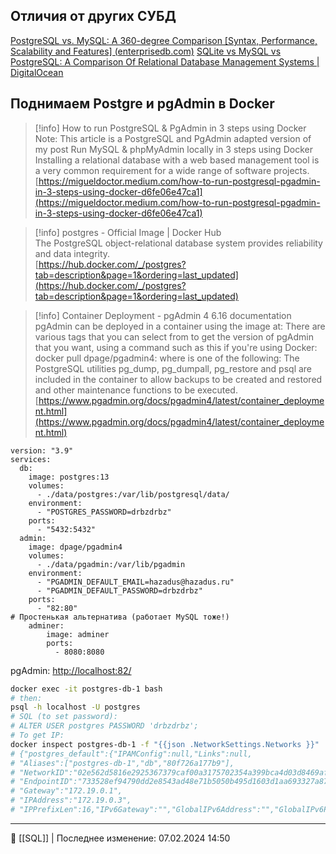 ## Отличия от других СУБД
[PostgreSQL vs. MySQL: A 360-degree Comparison [Syntax, Performance, Scalability and Features] (enterprisedb.com)](https://www.enterprisedb.com/blog/postgresql-vs-mysql-360-degree-comparison-syntax-performance-scalability-and-features)
[SQLite vs MySQL vs PostgreSQL: A Comparison Of Relational Database Management Systems | DigitalOcean](https://www.digitalocean.com/community/tutorials/sqlite-vs-mysql-vs-postgresql-a-comparison-of-relational-database-management-systems)
## Поднимаем Postgre и pgAdmin в Docker

> [!info] How to run PostgreSQL & PgAdmin in 3 steps using Docker  
> Note: This article is a PostgreSQL and PgAdmin adapted version of my post Run MySQL & phpMyAdmin locally in 3 steps using Docker Installing a relational database with a web based management tool is a very common requirement for a wide range of software projects.  
> [https://migueldoctor.medium.com/how-to-run-postgresql-pgadmin-in-3-steps-using-docker-d6fe06e47ca1](https://migueldoctor.medium.com/how-to-run-postgresql-pgadmin-in-3-steps-using-docker-d6fe06e47ca1)  

> [!info] postgres - Official Image | Docker Hub  
> The PostgreSQL object-relational database system provides reliability and data integrity.  
> [https://hub.docker.com/_/postgres?tab=description&page=1&ordering=last_updated](https://hub.docker.com/_/postgres?tab=description&page=1&ordering=last_updated)  

> [!info] Container Deployment - pgAdmin 4 6.16 documentation  
> pgAdmin can be deployed in a container using the image at: There are various tags that you can select from to get the version of pgAdmin that you want, using a command such as this if you're using Docker: docker pull dpage/pgadmin4: where is one of the following: The PostgreSQL utilities pg_dump, pg_dumpall, pg_restore and psql are included in the container to allow backups to be created and restored and other maintenance functions to be executed.  
> [https://www.pgadmin.org/docs/pgadmin4/latest/container_deployment.html](https://www.pgadmin.org/docs/pgadmin4/latest/container_deployment.html)  
```Docker
version: "3.9"
services:
  db:
    image: postgres:13
    volumes:
      - ./data/postgres:/var/lib/postgresql/data/
    environment:
      - "POSTGRES_PASSWORD=drbzdrbz"
    ports:
      - "5432:5432"
  admin:
    image: dpage/pgadmin4
    volumes:
      - ./data/pgadmin:/var/lib/pgadmin
    environment:
      - "PGADMIN_DEFAULT_EMAIL=hazadus@hazadus.ru"
      - "PGADMIN_DEFAULT_PASSWORD=drbzdrbz"
    ports:
      - "82:80"
# Простенькая альтернатива (работает MySQL тоже!)
	adminer:
	    image: adminer
	    ports:
	      - 8080:8080
```
pgAdmin: [http://localhost:82/](http://localhost:82/login?next=%2F)
```Bash
docker exec -it postgres-db-1 bash
# then:
psql -h localhost -U postgres
# SQL (to set password):
# ALTER USER postgres PASSWORD 'drbzdrbz';
# To get IP:
docker inspect postgres-db-1 -f "{{json .NetworkSettings.Networks }}"
# {"postgres_default":{"IPAMConfig":null,"Links":null,
# "Aliases":["postgres-db-1","db","80f726a177b9"],
# "NetworkID":"02e562d5816e2925367379caf00a3175702354a399bca4d03d8469afd61fc73c",
# "EndpointID":"733528ef94790dd2e8543ad48e71b5050b495d1603d1aa693327a87175db1699",
# "Gateway":"172.19.0.1",
# "IPAddress":"172.19.0.3",
# "IPPrefixLen":16,"IPv6Gateway":"","GlobalIPv6Address":"","GlobalIPv6PrefixLen":0,"MacAddress":"02:42:ac:13:00:03","DriverOpts":null}}
```

----
📂 [[SQL]] | Последнее изменение: 07.02.2024 14:50